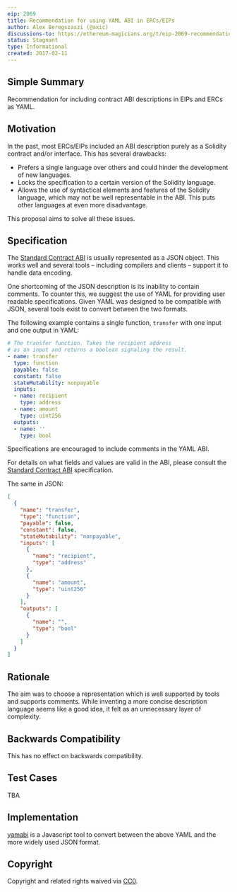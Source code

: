 ```yaml
---
eip: 2069
title: Recommendation for using YAML ABI in ERCs/EIPs
author: Alex Beregszaszi (@axic)
discussions-to: https://ethereum-magicians.org/t/eip-2069-recommendation-for-using-yaml-abi-in-specifications/3347
status: Stagnant
type: Informational
created: 2017-02-11
---
```


## Simple Summary

Recommendation for including contract ABI descriptions in EIPs and ERCs as YAML.

## Motivation

In the past, most ERCs/EIPs included an ABI description purely as a Solidity contract and/or interface. This has several drawbacks:
- Prefers a single language over others and could hinder the development of new languages.
- Locks the specification to a certain version of the Solidity language.
- Allows the use of syntactical elements and features of the Solidity language, which may not be well representable in the ABI. This puts other languages at even more disadvantage.

This proposal aims to solve all these issues.

## Specification

The [Standard Contract ABI] is usually represented as a JSON object.  This works well and several tools – including compilers and clients – support it to handle data encoding.

One shortcoming of the JSON description is its inability to contain comments.  To counter this, we suggest the use of YAML for providing user readable specifications.  Given YAML was designed to be compatible with JSON, several tools exist to convert between the two formats.

The following example contains a single function, `transfer` with one input and one output in YAML:

```yaml
# The transfer function. Takes the recipient address
# as an input and returns a boolean signaling the result.
- name: transfer
  type: function
  payable: false
  constant: false
  stateMutability: nonpayable
  inputs:
  - name: recipient
    type: address
  - name: amount
    type: uint256
  outputs:
  - name: ''
    type: bool
```

Specifications are encouraged to include comments in the YAML ABI.

For details on what fields and values are valid in the ABI, please consult the [Standard Contract ABI] specification.

The same in JSON:

```json
[
  {
    "name": "transfer",
    "type": "function",
    "payable": false,
    "constant": false,
    "stateMutability": "nonpayable",
    "inputs": [
      {
        "name": "recipient",
        "type": "address"
      },
      {
        "name": "amount",
        "type": "uint256"
      }
    ],
    "outputs": [
      {
        "name": "",
        "type": "bool"
      }
    ]
  }
]
```

## Rationale

The aim was to choose a representation which is well supported by tools and supports comments. While inventing a more concise description language seems like a good idea, it felt as an unnecessary layer of complexity.

## Backwards Compatibility

This has no effect on backwards compatibility.

## Test Cases

TBA

## Implementation

[yamabi] is a Javascript tool to convert between the above YAML and the more widely used JSON format.

## Copyright

Copyright and related rights waived via [CC0](../LICENSE.md).

[Standard Contract ABI]: https://solidity.readthedocs.io/en/latest/abi-spec.html
[yamabi]: https://github.com/axic/yamabi/
